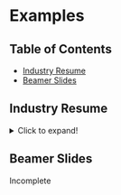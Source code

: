 # Examples

## Table of Contents

* [Industry Resume](#industry-resume)
* [Beamer Slides](#beamer-slides)

## Industry Resume

<details>
<summary>Click to expand!</summary>

* Input tex files are under the current directory
* Dependencies: TexLive (MikTeX) aka software containing 
	`pdflatex` or `latexmk`
* Execution

In your favorite linux terminal, navigate to `firstClass` 
directory. Run the following script/steps.

```Shell
# Source bash script
unset srcPL_resume
. scripts/make_resume.sh
[ ! $? -eq 0 ] && echo "Error src-ing make_resume.sh" >&2 \
	&& return 1

# Set some inputs
repo_dir="$git_dir/firstClass"
tmp_dir="$repo_dir/examples"
out_dir="$tmp_dir/output"
[ ! -d "$out_dir" ] && mkdir "$out_dir"

# Compile contents
make_resumeTex \
	--compile \
	-o "$out_dir" \
	--name "First Last, Degree" \
	--email abc@def.com \
	--github username \
	--location "City, State" \
	--position "Job Position" \
	--phone 123-456-7890 \
	--linkedin username \
	--orcid 0000-0000-0000-0000 \
	--class_fn "$repo_dir/files/resume.cls" \
	--educate_fn "$tmp_dir/education.tex" \
	--exper_fn "$tmp_dir/experience.tex" \
	--objective_fn "$tmp_dir/objective.tex" \
	--publish_fn "$tmp_dir/publications.tex" \
	--skills_fn "$tmp_dir/skills.tex" \
	--courses_fn "$tmp_dir/courses.tex"

[ ! $? -eq 0 ] && echo "Error in make_resumeTex" >&2 \
	&& return 1

```

Check out the [constructed TEX file](output/resume.tex) 
and [output PDF](output/resume.pdf). To compile the TEX 
file in your favorite TEX editor outside of calling the 
repo's internal function `make_resumeTex`, export the 
directory containing the class file such as

```Shell
export TEXINPUTS="$repo_dir/files"
```

and proceed to compile.

</details>

## Beamer Slides

Incomplete
